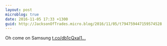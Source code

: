 ```yaml
---
layout: post
microblog: true
date: 2016-11-05 17:33 +1300
guid: http://JacksonOfTrades.micro.blog/2016/11/05/t794759447159574528.html
---
```

Oh come on Samsung [t.co/db1cQxal1...](https://t.co/db1cQxal12)
